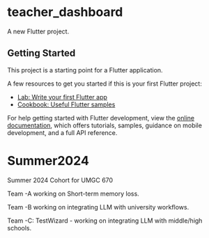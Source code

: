 # teacher_dashboard

A new Flutter project.

## Getting Started

This project is a starting point for a Flutter application.

A few resources to get you started if this is your first Flutter project:

- [Lab: Write your first Flutter app](https://docs.flutter.dev/get-started/codelab)
- [Cookbook: Useful Flutter samples](https://docs.flutter.dev/cookbook)

For help getting started with Flutter development, view the
[online documentation](https://docs.flutter.dev/), which offers tutorials,
samples, guidance on mobile development, and a full API reference.

# Summer2024

Summer 2024 Cohort for UMGC 670

Team -A working on Short-term memory loss.

Team -B working on integrating LLM with university workflows.

Team -C: TestWizard - working on integrating LLM with middle/high schools.
